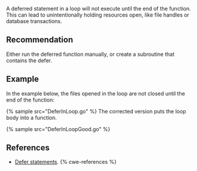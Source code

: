 A deferred statement in a loop will not execute until the end of the function. This can lead to unintentionally holding resources open, like file handles or database transactions.


## Recommendation
Either run the deferred function manually, or create a subroutine that contains the defer.


## Example
In the example below, the files opened in the loop are not closed until the end of the function:

{% sample src="DeferInLoop.go" %}
The corrected version puts the loop body into a function.

{% sample src="DeferInLoopGood.go" %}

## References
* [Defer statements](https://golang.org/ref/spec#Defer_statements).
{% cwe-references %}
